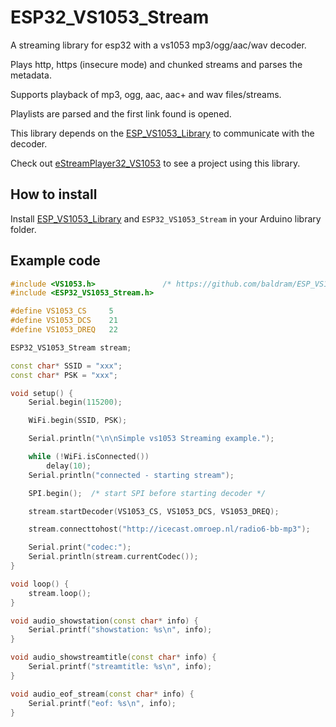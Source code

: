 # ESP32_VS1053_Stream

A streaming library for esp32 with a vs1053 mp3/ogg/aac/wav decoder.

Plays http, https (insecure mode) and chunked streams and parses the metadata.

Supports playback of mp3, ogg, aac, aac+ and wav files/streams.

Playlists are parsed and the first link found is opened.

This library depends on the [ESP_VS1053_Library](https://github.com/baldram/ESP_VS1053_Library) to communicate with the decoder.

Check out [eStreamPlayer32_VS1053](https://github.com/CelliesProjects/eStreamPlayer32_VS1053) to see a project using this library.

## How to install

Install [ESP_VS1053_Library](https://github.com/baldram/ESP_VS1053_Library) and `ESP32_VS1053_Stream` in your Arduino library folder.

## Example code

```c++
#include <VS1053.h>               /* https://github.com/baldram/ESP_VS1053_Library */
#include <ESP32_VS1053_Stream.h>

#define VS1053_CS     5
#define VS1053_DCS    21
#define VS1053_DREQ   22

ESP32_VS1053_Stream stream;

const char* SSID = "xxx";
const char* PSK = "xxx";

void setup() {
    Serial.begin(115200);

    WiFi.begin(SSID, PSK);

    Serial.println("\n\nSimple vs1053 Streaming example.");

    while (!WiFi.isConnected())
        delay(10);
    Serial.println("connected - starting stream");

    SPI.begin();  /* start SPI before starting decoder */

    stream.startDecoder(VS1053_CS, VS1053_DCS, VS1053_DREQ);

    stream.connecttohost("http://icecast.omroep.nl/radio6-bb-mp3");

    Serial.print("codec:");
    Serial.println(stream.currentCodec());
}

void loop() {
    stream.loop();
}

void audio_showstation(const char* info) {
    Serial.printf("showstation: %s\n", info);
}

void audio_showstreamtitle(const char* info) {
    Serial.printf("streamtitle: %s\n", info);
}

void audio_eof_stream(const char* info) {
    Serial.printf("eof: %s\n", info);
}
```



